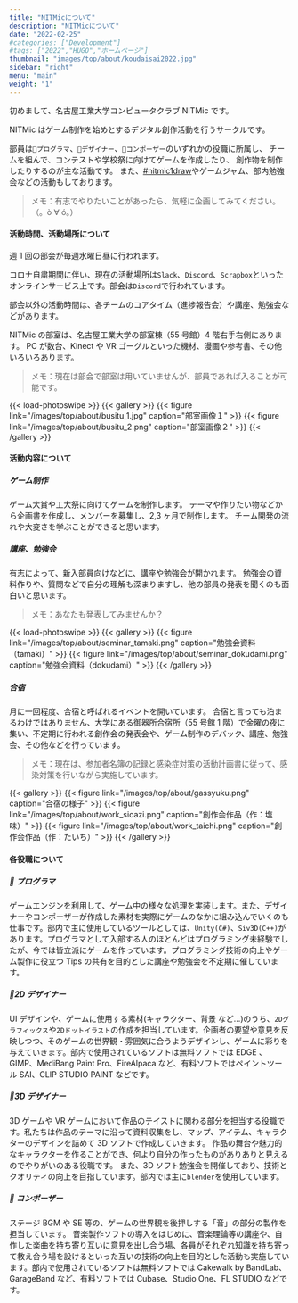 ```yaml
---
title: "NITMicについて"
description: "NITMicについて"
date: "2022-02-25"
#categories: ["Development"]
#tags: ["2022","HUGO","ホームページ"]
thumbnail: "images/top/about/koudaisai2022.jpg"
sidebar: "right"
menu: "main"
weight: "1"
---
```


初めまして、名古屋工業大学コンピュータクラブ NITMic です。

NITMic はゲーム制作を始めとするデジタル創作活動を行うサークルです。

部員は`👾プログラマ`、`🎨デザイナー`、`🎹コンポーザー`のいずれかの役職に所属し、
チームを組んで、コンテストや学校祭に向けてゲームを作成したり、
創作物を制作したりするのが主な活動です。
また、[#nitmic1draw](https://twitter.com/search?q=%23nitmic1draw&src=hashtag_click&f=live)やゲームジャム、部内勉強会などの活動もしております。

> メモ：有志でやりたいことがあったら、気軽に企画してみてください。（。ò ∀ ó。）

#### 活動時間、活動場所について

週 1 回の部会が毎週水曜日昼に行われます。

コロナ自粛期間に伴い、現在の活動場所は`Slack`、`Discord`、`Scrapbox`といったオンラインサービス上です。部会は`Discord`で行われています。

部会以外の活動時間は、各チームのコアタイム（進捗報告会）や講座、勉強会などがあります。

NITMic の部室は、名古屋工業大学の部室棟（55 号館）4 階右手右側にあります。
PC が数台、Kinect や VR ゴーグルといった機材、漫画や参考書、その他いろいろあります。

> メモ：現在は部会で部室は用いていませんが、部員であれば入ることが可能です。

<!-- prettier-ignore-start -->
{{< load-photoswipe >}}
{{< gallery >}}
    {{< figure link="/images/top/about/busitu_1.jpg" caption="部室画像１" >}}
    {{< figure link="/images/top/about/busitu_2.png" caption="部室画像２" >}}
{{< /gallery >}}
<!-- prettier-ignore-end -->

#### 活動内容について

##### ゲーム制作

ゲーム大賞や工大祭に向けてゲームを制作します。
テーマや作りたい物などから企画書を作成し、メンバーを募集し、2,3 ヶ月で制作します。
チーム開発の流れや大変さを学ぶことができると思います。

##### 講座、勉強会

有志によって、新入部員向けなどに、講座や勉強会が開かれます。
勉強会の資料作りや、質問などで自分の理解も深まりますし、他の部員の発表を聞くのも面白いと思います。

> メモ：あなたも発表してみませんか？

<!-- prettier-ignore-start -->
{{< load-photoswipe >}}
{{< gallery >}}
    {{< figure link="/images/top/about/seminar_tamaki.png" caption="勉強会資料（tamaki）" >}}
    {{< figure link="/images/top/about/seminar_dokudami.png" caption="勉強会資料（dokudami）" >}}
{{< /gallery >}}
<!-- prettier-ignore-end -->

##### 合宿

月に一回程度、合宿と呼ばれるイベントを開いています。
合宿と言っても泊まるわけではありません、大学にある御器所合宿所（55 号館 1 階）で金曜の夜に集い、不定期に行われる創作会の発表会や、ゲーム制作のデバック、講座、勉強会、その他などを行っています。

> メモ：現在は、参加者名簿の記録と感染症対策の活動計画書に従って、感染対策を行いながら実施しています。

<!-- prettier-ignore-start -->
{{< gallery >}}
    {{< figure link="/images/top/about/gassyuku.png" caption="合宿の様子" >}}
    {{< figure link="/images/top/about/work_sioazi.png" caption="創作会作品（作：塩味）" >}}
    {{< figure link="/images/top/about/work_taichi.png" caption="創作会作品（作：たいち）" >}}
{{< /gallery >}}
<!-- prettier-ignore-end -->

#### 各役職について

##### 👾 プログラマ

ゲームエンジンを利用して、ゲーム中の様々な処理を実装します。また、デザイナーやコンポーザーが作成した素材を実際にゲームのなかに組み込んでいくのも仕事です。部内で主に使用しているツールとしては、`Unity(C#)`、`Siv3D(C++)`があります。プログラマとして入部する人のほとんどはプログラミング未経験でしたが、今では皆立派にゲームを作っています。プログラミング技術の向上やゲーム製作に役立つ Tips の共有を目的とした講座や勉強会を不定期に催しています。

##### 🎨2D デザイナー

UI デザインや、ゲームに使用する素材(キャラクター、背景 など…)のうち、`2Dグラフィックス`や`2Dドットイラスト`の作成を担当しています。企画者の要望や意見を反映しつつ、そのゲームの世界観・雰囲気に合うようデザインし、ゲームに彩りを与えていきます。部内で使用されているソフトは無料ソフトでは EDGE 、 GIMP、MediBang Paint Pro、FireAlpaca など、有料ソフトではペイントツール SAI、CLIP STUDIO PAINT などです。

##### 🎨3D デザイナー

3D ゲームや VR ゲームにおいて作品のテイストに関わる部分を担当する役職です。私たちは作品のテーマに沿って資料収集をし、マップ、アイテム、キャラクターのデザインを詰めて 3D ソフトで作成していきます。 作品の舞台や魅力的なキャラクターを作ることができ、何より自分の作ったものがありありと見えるのでやりがいのある役職です。 また、3D ソフト勉強会を開催しており、技術とクオリティの向上を目指しています。部内では主に`blender`を使用しています。

##### 🎹 コンポーザー

ステージ BGM や SE 等の、ゲームの世界観を後押しする「音」の部分の製作を担当しています。 音楽製作ソフトの導入をはじめに、音楽理論等の講座や、自作した楽曲を持ち寄り互いに意見を出し合う場、各員がそれぞれ知識を持ち寄って教え合う場を設けるといった互いの技術の向上を目的とした活動も実施しています。部内で使用されているソフトは無料ソフトでは Cakewalk by BandLab、GarageBand など、有料ソフトでは Cubase、Studio One、FL STUDIO などです。
